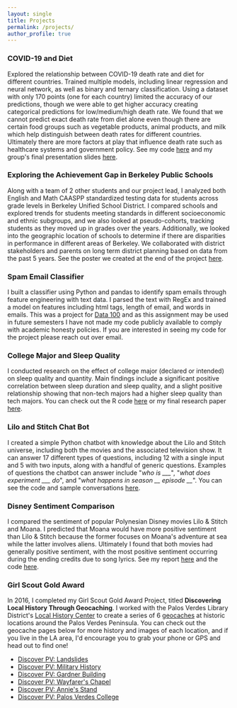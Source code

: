 ```yaml
---
layout: single
title: Projects
permalink: /projects/
author_profile: true
---
```

### COVID-19 and Diet
Explored the relationship between COVID-19 death rate and diet for different countries. Trained multiple models, including linear regression and neural network, as well as binary and ternary classification. Using a dataset with only 170 points (one for each country) limited the accuracy of our predictions, though we were able to get higher accuracy creating categorical predictions for low/medium/high death rate. We found that we cannot predict exact death rate from diet alone even though there are certain food groups such as vegetable products, animal products, and milk which help distinguish between death rates for different countries. Ultimately there are more factors at play that influence death rate such as healthcare systems and government policy. See my code <a href="https://github.com/kyuzuki/data144/tree/main/final-project" target="_blank">here</a> and my group's final presentation slides <a href="https://kyuzuki.github.io/assets/covid_deathrate_diet.pdf" target="_blank">here</a>.

### Exploring the Achievement Gap in Berkeley Public Schools
Along with a team of 2 other students and our project lead, I analyzed both English and Math CAASPP standardized testing data for students across grade levels in Berkeley Unified School District. I compared schools and explored trends for students meeting standards in different socioeconomic and ethnic subgroups, and we also looked at pseudo-cohorts, tracking students as they moved up in grades over the years. Additionally, we looked into the geographic location of schools to determine if there are disparities in performance in different areas of Berkeley. We collaborated with district stakeholders and parents on long term district planning based on data from the past 5 years. See the poster we created at the end of the project <a href="https://kyuzuki.github.io/assets/Achievement_Gap_Poster.pdf" target="_blank">here</a>.

### Spam Email Classifier
I built a classifier using Python and pandas to identify spam emails through feature engineering with text data. I parsed the text with RegEx and trained a model on features including html tags, length of email, and words in emails. This was a project for <a href="http://www.ds100.org/" target="_blank">Data 100</a> and as this assignment may be used in future semesters I have not made my code publicly available to comply with academic honesty policies. If you are interested in seeing my code for the project please reach out over email.

### College Major and Sleep Quality
I conducted research on the effect of college major (declared or intended) on sleep quality and quantity. Main findings include a significant positive correlation between sleep duration and sleep quality, and a slight positive relationship showing that non-tech majors had a higher sleep quality than tech majors. You can check out the R code <a href="https://github.com/kyuzuki/major-sleep" target="_blank">here</a> or my final research paper <a href="https://kyuzuki.github.io/assets/Major_Sleep_Writeup.pdf" target="_blank">here</a>.

### Lilo and Stitch Chat Bot
I created a simple Python chatbot with knowledge about the Lilo and Stitch universe, including both the movies and the associated television show. It can answer 17 different types of questions, including 12 with a single input and 5 with two inputs, along with a handful of generic questions. Examples of questions the chatbot can answer include "*who is ___*", "*what does experiment ___ do*", and "*what happens in season __ episode __*". You can see the code and sample conversations <a href="https://github.com/kyuzuki/chatbot" target="_blank">here</a>.

### Disney Sentiment Comparison
I compared the sentiment of popular Polynesian Disney movies Lilo & Stitch and Moana. I predicted that Moana would have more positive sentiment than Lilo & Stitch because the former focuses on Moana's adventure at sea while the latter involves aliens. Ultimately I found that both movies had generally positive sentiment, with the most positive sentiment occurring during the ending credits due to song lyrics. See my report <a href="https://kyuzuki.github.io/assets/disney_sentiment_slides.pdf" target="_blank">here</a> and the code <a href="https://github.com/kyuzuki/disney-sentiment/blob/master/final.ipynb" target="_blank">here</a>.

### Girl Scout Gold Award
In 2016, I completed my Girl Scout Gold Award Project, titled **Discovering Local History Through Geocaching**. I worked with the Palos Verdes Library District's [Local History Center](https://www.pvld.org/localhistory) to create a series of 6 [geocaches](https://www.geocaching.com/play) at historic locations around the Palos Verdes Peninsula. You can check out the geocache pages below for more history and images of each location, and if you live in the LA area, I'd encourage you to grab your phone or GPS and head out to find one!
- [Discover PV: Landslides](https://coord.info/GC6KD2H)
- [Discover PV: Military History](https://coord.info/GC6KD26)
- [Discover PV: Gardner Building](https://coord.info/GC6KD1Z)
- [Discover PV: Wayfarer's Chapel](https://coord.info/GC6KD1F)
- [Discover PV: Annie's Stand](https://coord.info/GC6KD1J)
- [Discover PV: Palos Verdes College](https://coord.info/GC6KD1N)

